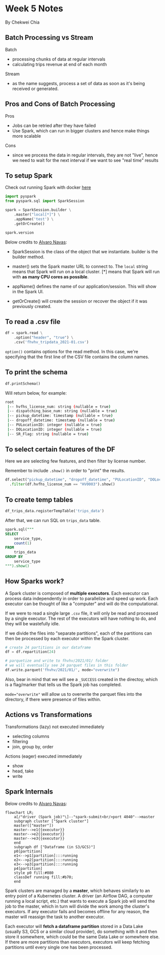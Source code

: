 # Week 5 Notes
By Chekwei Chia

## Batch Processing vs Stream
Batch
- processing chunks of data at regular intervals
- calculating trips revenue at end of each month

Stream
- as the name suggests, process a set of data as soon as it's being received or generated.

## Pros and Cons of Batch Processing
Pros
- Jobs can be retried after they have failed
- Use Spark, which can run in bigger clusters and hence make things more scalable

Cons
- since we process the data in regular intervals, they are not "live", hence we need to wait for the next interval if we want to see "real time" results


## To setup Spark

Check out running Spark with docker [here](https://maxmelnick.com/2016/06/04/spark-docker.html)

```python
import pyspark
from pyspark.sql import SparkSession

spark = SparkSession.builder \
    .master("local[*]") \
    .appName('test') \
    .getOrCreate()

spark.version
```

Below credits to [Alvaro Navas](https://github.com/ziritrion/dataeng-zoomcamp/blob/main/notes/5_batch_processing.md): 

- SparkSession is the class of the object that we instantiate. builder is the builder method.
  
- master() sets the Spark master URL to connect to. The `local` string means that Spark will run on a local cluster. [*] means that Spark will run with **as many CPU cores as possible**.
  
- appName() defines the name of our application/session. This will show in the Spark UI.
  
- getOrCreate() will create the session or recover the object if it was previously created.

## To read a .csv file
```python
df = spark.read \
    .option("header", "true") \
    .csv('fhvhv_tripdata_2021-01.csv')
```
`option()` contains options for the read method. In this case, we're specifying that the first line of the CSV file contains the column names.

## To print the schema
```python
df.printSchema()
```
Will return below, for example:
```bash
root
 |-- hvfhs_license_num: string (nullable = true)
 |-- dispatching_base_num: string (nullable = true)
 |-- pickup_datetime: timestamp (nullable = true)
 |-- dropoff_datetime: timestamp (nullable = true)
 |-- PULocationID: integer (nullable = true)
 |-- DOLocationID: integer (nullable = true)
 |-- SR_Flag: string (nullable = true)
```

## To select certain features of the DF
Here we are selecting few features, and then filter by license number.

Remember to include `.show()` in order to "print" the results.

```python
df.select("pickup_datetime", "dropoff_datetime", "PULocationID", "DOLocationID") \
  .filter(df.hvfhs_license_num == "HV0003").show()
```

## To create temp tables
```python
df_trips_data.registerTempTable('trips_data')
```
After that, we can run SQL on `trips_data` table.

```SQL
spark.sql("""
SELECT
    service_type,
    count(1)
FROM
    trips_data
GROUP BY 
    service_type
""").show()
```

## How Sparks work?
A Spark cluster is composed of **multiple executors**. Each executor can process data independently in order to parallelize and speed up work. Each executor can be thought of like a "computer" and will do the computational. 

If we were to read a single large `.csv` file, it will only be read and processed by a single executor. The rest of the executors will have nothing to do, and they will be wastefully idle. 

If we divide the files into "separate partitions", each of the partitions can then be processed by each executor within the Spark cluster. 

```python
# create 24 partitions in our dataframe
df = df.repartition(24)

# parquetize and write to fhvhv/2021/01/ folder
# we will eventually see 24 parquet files in this folder
df.write.parquet('fhvhv/2021/01/', mode="overwrite")
```
Also, bear in mind that we will see a `_SUCCESS` created in the directoy, which is a flag/marker that tells us the Spark job has completed. 

`mode="overwrite"` will allow us to overwrite the parquet files into the directory, if there were presence of files within.

## Actions vs Transformations
Transformations (lazy) not executed immediately
- selecting columns
- filtering
- join, group by, order

Actions (eager) executed immediately
- show
- head, take
- write

## Spark Internals
Below credits to [Alvaro Navas](https://github.com/ziritrion/dataeng-zoomcamp/blob/main/notes/5_batch_processing.md): 

```mermaid
flowchart LR;
    a[/"driver (Spark job)"\]--"spark-submit<br/>port 4040"-->master
    subgraph cluster ["Spark cluster"]
    master(["master"])
    master-->e1{{executor}}
    master-->e2{{executor}}
    master-->e3{{executor}}
    end
    subgraph df ["Dataframe (in S3/GCS)"]
    p0[partition]
    e1<-->p1[partition]:::running
    e2<-->p2[partition]:::running
    e3<-->p3[partition]:::running
    p4[partition]
    style p0 fill:#080
    classDef running fill:#b70;
    end
```

Spark clusters are managed by a **master**, which behaves similarly to an entry point of a Kubernetes cluster. A driver (an Airflow DAG, a computer running a local script, etc.) that wants to execute a Spark job will send the job to the master, which in turn will divide the work among the cluster's executors. If any executor fails and becomes offline for any reason, the master will reassign the task to another executor.

Each executor will **fetch a dataframe partition** stored in a Data Lake (usually S3, GCS or a similar cloud provider), do something with it and then store it somewhere, which could be the same Data Lake or somewhere else. If there are more partitions than executors, executors will keep fetching partitions until every single one has been processed.